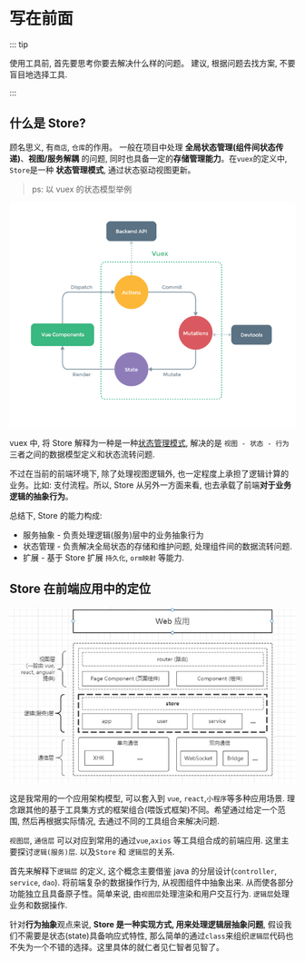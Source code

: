 # 写在前面

::: tip

使用工具前, 首先要思考你要去解决什么样的问题。 建议, 根据问题去找方案, 不要盲目地选择工具.

:::

## 什么是 Store?

顾名思义, 有`商店`, `仓库`的作用。 一般在项目中处理 **全局状态管理(组件间状态传递)**、**视图/服务解耦** 的问题, 同时也具备一定的**存储管理能力**。在`vuex`的定义中, `Store`是一种 **状态管理模式**, 通过状态驱动视图更新。

> ps: 以 vuex 的状态模型举例

<img src="../../public/vuex.png" />

vuex 中, 将 Store 解释为一种是一种[状态管理模式](https://vuex.vuejs.org/#what-is-a-state-management-pattern), 解决的是 `视图 - 状态 - 行为` 三者之间的数据模型定义和状态流转问题.

不过在当前的前端环境下, 除了处理视图逻辑外, 也一定程度上承担了逻辑计算的业务。比如: 支付流程。所以, Store 从另外一方面来看, 也去承载了前端**对于业务逻辑的抽象行为**。

总结下, Store 的能力构成:

-   服务抽象 - 负责处理逻辑(服务)层中的业务抽象行为
-   状态管理 - 负责解决全局状态的存储和维护问题, 处理组件间的数据流转问题.
-   扩展 - 基于 Store 扩展 `持久化`, `orm映射` 等能力.

## Store 在前端应用中的定位

<img src="../../public/app-framework.jpg" />

这是我常用的一个应用架构模型, 可以套入到 `vue`, `react`,`小程序`等多种应用场景. 理念跟其他的基于工具集方式的框架组合(喂饭式框架)不同。希望通过给定一个范围, 然后再根据实际情况, 去通过不同的工具组合来解决问题.

`视图层`, `通信层` 可以对应到常用的通过`vue`,`axios` 等工具组合成的前端应用. 这里主要探讨`逻辑(服务)层`. 以及`Store` 和 `逻辑层`的关系.

首先来解释下`逻辑层` 的定义, 这个概念主要借鉴 java 的分层设计(`controller`, `service`, `dao`). 将前端复杂的数据操作行为, 从视图组件中抽象出来. 从而使各部分功能独立且具备原子性。简单来说, 由`视图层`处理渲染和用户交互行为. `逻辑层`处理业务和数据操作.

针对**行为抽象**观点来说, **Store 是一种实现方式, 用来处理逻辑层抽象问题**, 假设我们不需要是状态(state)具备响应式特性, 那么简单的通过`class`来组织`逻辑层`代码也不失为一个不错的选择。这里具体的就仁者见仁智者见智了。
